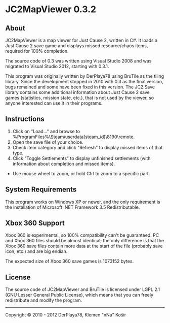 JC2MapViewer 0.3.2
==================

About
-----
JC2MapViewer is a map viewer for Just Cause 2, written in C#. It loads a Just Cause 2 save game and displays missed resource/chaos items, required for 100% completion.

The source code of 0.3 was written using Visual Studio 2008 and was migrated to Visual Studio 2012, starting with 0.3.1.

This program was originally written by DerPlaya78 using BruTile as the tiling library. Since the development stopped in 2010 with 0.3 as the final version,
bugs remained and some have been fixed in this version. The JC2.Save library contains some additional information about Just Cause 2 save games (statistics, mission
state, etc.), that is not used by the viewer, so anyone interested can use it in their programs.

Instructions
------------
1. Click on "Load..." and browse to %ProgramFiles%\Steam\userdata\[steam_id]\8190\remote.
2. Open the save file of your choice.
3. Check item category and click "Refresh" to display missed items of that type.
4. Click "Toggle Settlements" to display unfinished settlements (with information about completion and missed items).

- Use mouse wheel to zoom, or hold Ctrl to zoom to a specific part.

System Requirements
-------------------
This program works on Windows XP or newer, and the only requirement is the installation of Microsoft .NET Framework 3.5 Redistributable.

Xbox 360 Support
----------------
Xbox 360 is experimental, so 100% compatibility can't be guaranteed. PC and Xbox 360 files should be almost identical; the only difference is that the Xbox 360 save files
contain more data at the start of the file (probably save icon, etc.) and are big endian.

The expected size of Xbox 360 save games is 1073152 bytes.

License
-------
The source code of JC2MapViewer and BruTile is licensed under LGPL 2.1 (GNU Lesser General Public License), which means that you can freely redistribute and modify the program.

- - - - - - - - - - - - - - - - - - - - - - - - - - - - - -
Copyright &copy; 2010 - 2012 DerPlaya78, Klemen "nNa" Košir